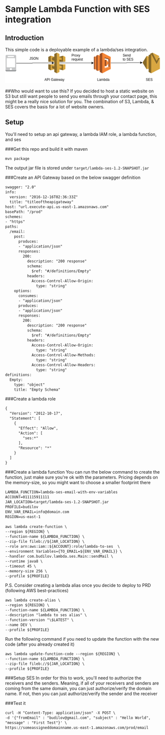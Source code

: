 # Sample Lambda Function with SES integration

## Introduction
This simple code is a deployable example of a lambda/ses integration. 
![Architecture](/meta/Lambda-SES-Architecture.png?raw=true)


##Who would want to use this?
If you decided to host a static website on S3 but still want people to send you emails through your contact page, this might be a really nice solution for you. The combination of S3, Lambda, & SES covers the basis for a lot of website owners. 

## Setup
You'll need to setup an api gateway, a lambda IAM role, a lambda function, and ses

###Get this repo and build it with maven
```
mvn package
```

The output jar file is stored under ```target/lambda-ses-1.2-SNAPSHOT.jar```

###Create an API Gateway based on the below swagger definition
```
swagger: "2.0"
info:
  version: "2016-12-16T02:36:33Z"
  title: "titleoftheapigateway"
host: "url.execute-api.us-east-1.amazonaws.com"
basePath: "/prod"
schemes:
- "https"
paths:
  /email:
    post:
      produces:
      - "application/json"
      responses:
        200:
          description: "200 response"
          schema:
            $ref: "#/definitions/Empty"
          headers:
            Access-Control-Allow-Origin:
              type: "string"
    options:
      consumes:
      - "application/json"
      produces:
      - "application/json"
      responses:
        200:
          description: "200 response"
          schema:
            $ref: "#/definitions/Empty"
          headers:
            Access-Control-Allow-Origin:
              type: "string"
            Access-Control-Allow-Methods:
              type: "string"
            Access-Control-Allow-Headers:
              type: "string"
definitions:
  Empty:
    type: "object"
    title: "Empty Schema"
```

###Create a lambda role
```
{
  "Version": "2012-10-17",
  "Statement": [
    {
      "Effect": "Allow",
      "Action": [
        "ses:*"
      ],
      "Resource": "*"
    }
  ]
}
```

###Create a lambda function
You can run the below command to create the function, just make sure you're ok with the parameters. Pricing depends on the memory-size, so you might want to choose a smaller footprint there

```
LAMBDA_FUNCTION=lambda-ses-email-with-env-variables
ACCOUNT=011115911111
JAR_LOCATION=target/lambda-ses-1.2-SNAPSHOT.jar
PROFILE=budilov
ENV_VAR_EMAIL=info@domain.com
REGION=us-east-1

aws lambda create-function \
--region ${REGION} \
--function-name ${LAMBDA_FUNCTION} \
--zip-file fileb://${JAR_LOCATION} \
--role arn:aws:iam::${ACCOUNT}:role/lambda-to-ses  \
--environment Variables={TO_EMAIL=${ENV_VAR_EMAIL}} \
--handler com.budilov.lambda.ses.Main::sendMail \
--runtime java8 \
--timeout 45 \
--memory-size 256 \
--profile ${PROFILE}
```

P.S. Consider creating a lambda alias once you decide to deploy to PRD (following AWS best-practices)

```
aws lambda create-alias \
--region ${REGION} \
--function-name ${LAMBDA_FUNCTION} \
--description "lambda to ses alias" \
--function-version "\$LATEST" \
--name DEV \
--profile ${PROFILE}
```
Run the following command if you need to update the function with the new code (after you already created it)

```
aws lambda update-function-code --region ${REGION} \
--function-name ${LAMBDA_FUNCTION} \
--zip-file fileb://${JAR_LOCATION} \
--profile ${PROFILE}

```
###Setup SES
In order for this to work, you'll need to authorize the receivers and the senders. 
Meaning, if all of your receivers and senders are coming from the same domain, you can just 
authorize/verify the domain name. If not, then you can just authorize/verify the sender and the 
receiver

###Test it
```
curl -H "Content-Type: application/json" -X POST \
-d '{"fromEmail" : "budilov@gmail.com", "subject" : "Hello World", "message" : "First Test"}' \
https://someassigneddomainname.us-east-1.amazonaws.com/prod/email
```

